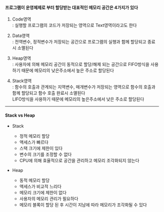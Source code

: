 #### 프로그램이 운영체제로 부터 할당받는 대표적인 메모리 공간은 4가지가 있다

1. Code영역  
: 실행할 프로그램의 코드가 저장되는 영역으로 Text영역이라고도 한다

2. Data영역  
: 전역변수, 정적변수가 저장되는 공간으로 프로그램의 실행과 함께 할당되고 종료시 소멸된다

3. Heap영역  
: 사용자에 의해 메모리 공간이 동적으로 할당/해제 되는 공간으로 FIFO방식을 사용하기 때문에 메모리의 낮은주소에서 높은 주소로 할당된다

4. Stack영역  
: 함수의 호출과 관계되는 지역변수, 매개변수가 저장되는 영역으로 함수의 호출과 함께 할당되고 함수 호출 완료시 소멸된다  
LIFO방식을 사용하기 때문에 메모리의 높은주소에서 낮은 주소로 할당된다

---

#### Stack vs Heap
  - Stack
    - 정적 메모리 할당
    - 액세스가 빠르다
    - 스택 크기에 제한이 있다
    - 변수의 크기를 조정할 수 없다
    - CPU에 의해 효율적으로 공간을 관리하고 메모리 조각화되지 않는다

  - Heap
    - 동적 메모리 할당
    - 액세스가 비교적 느리다
    - 메모리 크기에 제한이 없다
    - 사용자의 메모리 관리가 필요하다
    - 메모리 블록이 할당 된 후 시간이 지남에 따라 메모리가 조각화될 수 있다
